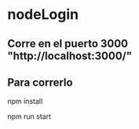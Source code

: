 # nodeLogin

## Corre en el puerto 3000 "http://localhost:3000/"

## Para correrlo 
npm install

npm run start 